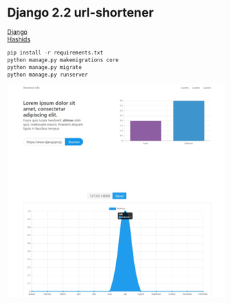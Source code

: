 # Django 2.2 url-shortener
[Django](https://www.djangoproject.com/)\
[Hashids ](https://github.com/davidaurelio/hashids-python)
```python
pip install -r requirements.txt
python manage.py makemigrations core
python manage.py migrate
python manage.py runserver
```
![](https://raw.githubusercontent.com/luishiguera/django-url-shortener/master/preview/1.jpg)
![](https://raw.githubusercontent.com/luishiguera/django-url-shortener/master/preview/2.jpg)